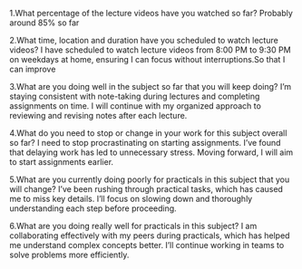 1.What percentage of the lecture videos have you watched so far?
    Probably around 85% so far 

2.What time, location and duration have you scheduled to watch lecture videos?
    I have scheduled to watch lecture videos from 8:00 PM to 9:30 PM on weekdays at home, ensuring I can focus without interruptions.So that I can improve

3.What are you doing well in the subject so far that you will keep doing?
    I’m staying consistent with note-taking during lectures and completing assignments on time. I will continue with my organized approach to reviewing and revising notes after each lecture.

4.What do you need to stop or change in your work for this subject overall so far?
    I need to stop procrastinating on starting assignments. I’ve found that delaying work has led to unnecessary stress. Moving forward, I will aim to start assignments earlier.

5.What are you currently doing poorly for practicals in this subject that you will change?
    I’ve been rushing through practical tasks, which has caused me to miss key details. I’ll focus on slowing down and thoroughly understanding each step before proceeding.

6.What are you doing really well for practicals in this subject?
    I am collaborating effectively with my peers during practicals, which has helped me understand complex concepts better. I’ll continue working in teams to solve problems more efficiently.

    

